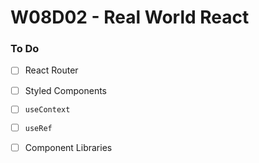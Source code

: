 # W08D02 - Real World React

### To Do
- [ ] React Router
- [ ] Styled Components
- [ ] `useContext`
- [ ] `useRef`
- [ ] Component Libraries








